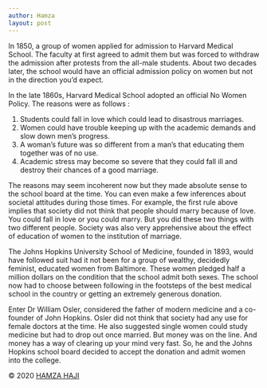 ```yaml
---
author: Hamza
layout: post
---
```

In 1850, a group of women applied for admission to Harvard Medical School. The faculty at first agreed to admit them but was forced to withdraw the admission after protests from the all-male students. About two decades later, the school would have an official admission policy on women but not in the direction you’d expect.

In the late 1860s, Harvard Medical School adopted an official No Women Policy. The reasons were as follows : 
1. Students could fall in love which could lead to disastrous marriages. 
1. Women could have trouble keeping up with the academic demands and slow down men’s progress.
1. A woman’s future was so different from a man’s that educating them together was of no use. 
1. Academic stress may become so severe that they could fall ill and destroy their chances of a good marriage. 

The reasons may seem incoherent now but they made absolute sense to the school board at the time. You can even make a few inferences about societal attitudes during those times. For example, the first rule above implies that society did not think that people should marry because of love. You could fall in love or you could marry. But you did these two things with two different people. Society was also very apprehensive about the effect of education of women to the institution of marriage.

The Johns Hopkins University School of Medicine, founded in 1893, would have followed suit had it not been for a group of wealthy, decidedly feminist, educated women from Baltimore. These women pledged half a million dollars on the condition that the school admit both sexes. The school now had to choose between following in the footsteps of the best medical school in the country or getting an extremely generous donation. 

Enter Dr William Osler, considered the father of modern medicine and a co-founder of John Hopkins. Osler did not think that society had any use for female doctors at the time. He also suggested single women could study medicine but had to drop out once married. But money was on the line. And money has a way of clearing up your mind very fast. So, he and the Johns Hopkins school board decided to accept the donation and admit women into the college.

© 2020 <a class="small" href="/about.html">HAMZA HAJI</a>
